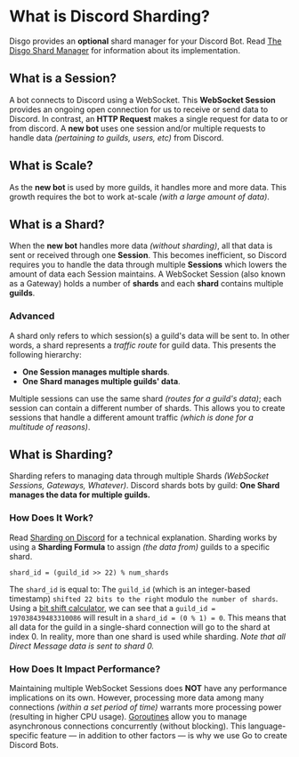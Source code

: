 # What is Discord Sharding?

Disgo provides an **optional** shard manager for your Discord Bot. Read [The Disgo Shard Manager](/shard/README.md) for information about its implementation.

## What is a Session?

A bot connects to Discord using a WebSocket. This **WebSocket Session** provides an ongoing open connection for us to receive or send data to Discord. In contrast, an **HTTP Request** makes a single request for data to or from discord. A **new bot** uses one session and/or multiple requests to handle data _(pertaining to guilds, users, etc)_ from Discord.

## What is Scale?

As the **new bot** is used by more guilds, it handles more and more data. This growth requires the bot to work at-scale _(with a large amount of data)_. 

## What is a Shard?

When the **new bot** handles more data _(without sharding)_, all that data is sent or received through one **Session**. This becomes inefficient, so Discord requires you to handle the data through multiple **Sessions** which lowers the amount of data each Session maintains. A WebSocket Session (also known as a Gateway) holds a number of **shards** and each **shard** contains multiple **guilds**.

### Advanced

A shard only refers to which session(s) a guild's data will be sent to. In other words, a shard represents a _traffic route_ for guild data. This presents the following hierarchy: 
- **One Session manages multiple shards**. 
- **One Shard manages multiple guilds' data**.

Multiple sessions can use the same shard _(routes for a guild's data)_; each session can contain a different number of shards. This allows you to create sessions that handle a different amount traffic _(which is done for a multitude of reasons)_.

## What is Sharding?

Sharding refers to managing data through multiple Shards _(WebSocket Sessions, Gateways, Whatever)_. Discord shards bots by guild: **One Shard manages the data for multiple guilds.**

### How Does It Work?

Read [Sharding on Discord](https://discord.com/developers/docs/topics/gateway#sharding) for a technical explanation. Sharding works by using a **Sharding Formula** to assign _(the data from)_ guilds to a specific shard.

```
shard_id = (guild_id >> 22) % num_shards
```

The `shard_id` is equal to: The `guild_id` (which is an integer-based timestamp) `shifted 22 bits to the right` modulo `the number of shards`. Using a [bit shift calculator](https://bit-calculator.com/bit-shift-calculator), we can see that a `guild_id = 197038439483310086` will result in a `shard_id = (0 % 1) = 0`. This means that all data for the guild in a single-shard connection will go to the shard at index 0. In reality, more than one shard is used while sharding. _Note that all Direct Message data is sent to shard 0._

### How Does It Impact Performance?

Maintaining multiple WebSocket Sessions does **NOT** have any performance implications on its own. However, processing more data among many connections _(within a set period of time)_ warrants more processing power (resulting in higher CPU usage). [Goroutines](https://gobyexample.com/goroutines) allow you to manage asynchronous connections concurrently (without blocking). This language-specific feature — in addition to other factors — is why we use Go to create Discord Bots.
